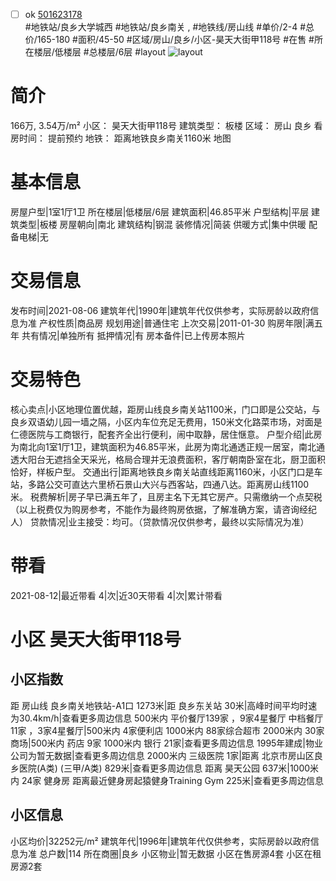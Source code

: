 - [ ] ok [501623178](https://bj.5i5j.com/ershoufang/501623178.html)  
 #地铁站/良乡大学城西 #地铁站/良乡南关 ,  #地铁线/房山线
#单价/2-4 #总价/165-180 #面积/45-50   #区域/房山/良乡/小区-昊天大街甲118号 #在售 #所在楼层/低楼层 #总楼层/6层 #layout 
![layout](http://image2a.5i5j.com/bdir/layout/512258.jpg_P5.jpg) 
# 简介 
 166万,  3.54万/m² 
小区： 昊天大街甲118号
建筑类型： 板楼
区域： 房山 良乡
看房时间： 提前预约
地铁： 距离地铁良乡南关1160米 地图
# 基本信息 
 房屋户型|1室1厅1卫
所在楼层|低楼层/6层
建筑面积|46.85平米
户型结构|平层
建筑类型|板楼
房屋朝向|南北
建筑结构|钢混
装修情况|简装
供暖方式|集中供暖
配备电梯|无
# 交易信息 
 发布时间|2021-08-06
建筑年代|1990年|建筑年代仅供参考，实际房龄以政府信息为准
产权性质|商品房
规划用途|普通住宅
上次交易|2011-01-30
购房年限|满五年
共有情况|单独所有
抵押情况|有
房本备件|已上传房本照片
# 交易特色 
 核心卖点|小区地理位置优越，距房山线良乡南关站1100米，门口即是公交站，与良乡双语幼儿园一墙之隔，小区内车位充足无费用，150米文化路菜市场，对面是仁德医院与工商银行，配套齐全出行便利，闹中取静，居住惬意。
户型介绍|此房为南北向1室1厅1卫，建筑面积为46.85平米，此房为南北通透正规一居室，南北通透大阳台无遮挡全天采光，格局合理并无浪费面积，客厅朝南卧室在北，厨卫面积恰好，样板户型。
交通出行|距离地铁良乡南关站直线距离1160米，小区门口是车站，多路公交可直达六里桥石景山大兴与西客站，四通八达。距离房山线1100米。
税费解析|房子早已满五年了，且房主名下无其它房产。只需缴纳一个点契税（以上税费仅为购房参考，不能作为最终购房依据，了解准确方案，请咨询经纪人）
贷款情况|业主接受：均可。（贷款情况仅供参考，最终以实际情况为准）
# 带看 
 2021-08-12|最近带看	 4|次|近30天带看	 4|次|累计带看
# 小区 昊天大街甲118号
## 小区指数 
 距 房山线 良乡南关地铁站-A1口 1273米|距 良乡东关站 30米|高峰时间平均时速为30.4km/h|查看更多周边信息
500米内 平价餐厅139家 ，9家4星餐厅
中档餐厅11家 ，3家4星餐厅|500米内 4家便利店
1000米内 88家综合超市
2000米内 30家商场|500米内 药店 9家
1000米内 银行 21家|查看更多周边信息
1995年建成|物业公司为暂无数据|查看更多周边信息
2000米内 三级医院 1家|距离 北京市房山区良乡医院(A类) (三甲/A类) 829米|查看更多周边信息
距离 昊天公园 637米|1000米内 24家 健身房
距离最近健身房起猿健身Training Gym 225米|查看更多周边信息
## 小区信息 
 小区均价|32252元/m²
建筑年代|1996年|建筑年代仅供参考，实际房龄以政府信息为准
总户数|114
所在商圈|良乡
小区物业|暂无数据
小区在售房源4套
小区在租房源2套
